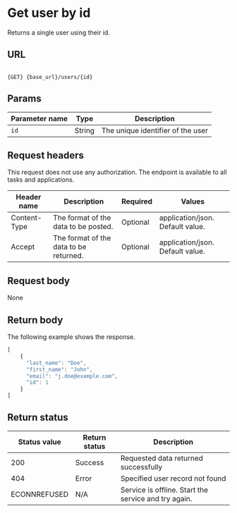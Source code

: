 

# Get user by id

Returns a single user using their id.

## URL

```shell

{GET} {base_url}/users/{id}
```

## Params

| Parameter name | Type | Description |
| -------------- | ------ | ------------ |
| `id` | String | The unique identifier of the user | 

## Request headers

This request does not use any authorization. The endpoint is available to all tasks and applications.

| Header name | Description | Required | Values |
| -------------- | ------ | ------------ |------------ |
| Content-Type | The format of the data to be posted. | Optional | application/json. Default value.  |
| Accept | The format of the data to be returned. | Optional | application/json. Default value. |


## Request body

None

## Return body

The following example shows the response. 

```js
[
    {
      "last_name": "Doe",
      "first_name": "John",
      "email": "j.doe@example.com",
      "id": 1
    }
]
```

## Return status

| Status value | Return status | Description |
| ------------- | ----------- | ----------- |
| 200 | Success | Requested data returned successfully |
| 404 | Error | Specified user record not found |
|  ECONNREFUSED | N/A | Service is offline. Start the service and try again. |